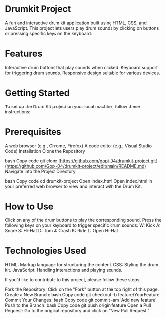 # Drumkit Project

A fun and interactive drum kit application built using HTML, CSS, and JavaScript. This project lets users play drum sounds by clicking on buttons or pressing specific keys on the keyboard.

# Features
Interactive drum buttons that play sounds when clicked.
Keyboard support for triggering drum sounds.
Responsive design suitable for various devices.

# Getting Started
To set up the Drum Kit project on your local machine, follow these instructions:

# Prerequisites
A web browser (e.g., Chrome, Firefox)
A code editor (e.g., Visual Studio Code)
Installation
Clone the Repository

bash
Copy code
git clone [https://github.com/gopi-04/drumkit-project.git](https://github.com/Gopi-04/drumkit-project/edit/main/README.md)
Navigate into the Project Directory

bash
Copy code
cd drumkit-project
Open index.html Open index.html in your preferred web browser to view and interact with the Drum Kit.

# How to Use
Click on any of the drum buttons to play the corresponding sound.
Press the following keys on your keyboard to trigger specific drum sounds:
W: Kick
A: Snare
S: Hi-Hat
D: Tom
J: Crash
K: Ride
L: Open Hi-Hat
# Technologies Used
HTML: Markup language for structuring the content.
CSS: Styling the drum kit.
JavaScript: Handling interactions and playing sounds.


If you’d like to contribute to this project, please follow these steps:

Fork the Repository: Click on the "Fork" button at the top right of this page.
Create a New Branch:
bash
Copy code
git checkout -b feature/YourFeature
Commit Your Changes:
bash
Copy code
git commit -am 'Add new feature'
Push to the Branch:
bash
Copy code
git push origin feature
Open a Pull Request: Go to the original repository and click on "New Pull Request."

